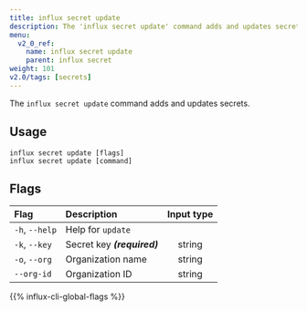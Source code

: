 ```yaml
---
title: influx secret update
description: The 'influx secret update' command adds and updates secrets.
menu:
  v2_0_ref:
    name: influx secret update
    parent: influx secret
weight: 101
v2.0/tags: [secrets]
---
```


The `influx secret update` command adds and updates secrets.

## Usage
```
influx secret update [flags]
influx secret update [command]
```

## Flags
| Flag           | Description                 | Input type |
|:----           |:-----------                 |:----------:|
| `-h`, `--help` | Help for `update`           |            |
| `-k`, `--key`  | Secret key _**(required)**_ | string     |
| `-o`, `--org`  | Organization name           | string     |
| `--org-id`     | Organization ID             | string     |

{{% influx-cli-global-flags %}}

